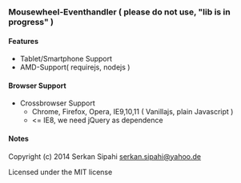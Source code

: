 ### Mousewheel-Eventhandler ( please do not use, "lib is in progress" )

#### Features

- Tablet/Smartphone Support
- AMD-Support( requirejs, nodejs  )

#### Browser Support
- Crossbrowser Support
    - Chrome, Firefox, Opera, IE9,10,11 ( Vanillajs, plain Javascript )
    - <= IE8, we need jQuery as dependence

#### Notes

Copyright (c) 2014 Serkan Sipahi <serkan.sipahi@yahoo.de>

Licensed under the MIT license
